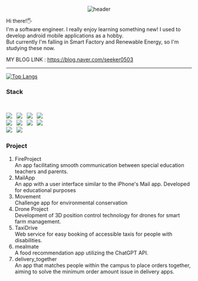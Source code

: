 <div id="header" align="center">

  ![header](https://capsule-render.vercel.app/api?type=waving&color=99BC85&height=200&section=header&fontSize=40)
  
<link href="https://cdn.jsdelivr.net/npm/bootstrap@5.2.2/dist/css/bootstrap.min.css" rel="stylesheet" integrity="sha384-Zenh87qX5JnK2Jl0vWa8Ck2rdkQ2Bzep5IDxbcnCeuOxjzrPF/et3URy9Bv1WTRi" crossorigin="anonymous">

</div>

<div id="body">

<div style="text-align:left;">
  <p>
    Hi there!🖐️
    <br>
    I'm a software engineer.
    I really enjoy learning something new!
    I used to develop android mobile applications as a hobby.
    <br>
    But currently I'm falling in Smart Factory and Renewable Energy, so I'm studying these now.
    <br>
  </p>

  MY BLOG LINK : https://blog.naver.com/seeker0503
</div>

* * * * *

<!--
![본인ID's github stats](https://github-readme-stats.vercel.app/api?username=Seo-Yegyeong&show_icons=true&bg_color=50,E1F0DA,99BC85&text_color=294B29)
-->

[![Top Langs](https://github-readme-stats.vercel.app/api/top-langs/?username=Seo-Yegyeong&layout=compact)](https://github.com/anuraghazra/github-readme-stats)


<h3><b>Stack</b></h3>
</br>
<p>
<img src="https://img.shields.io/badge/Dart-0175C2?style=flat-square&logo=Dart&logoColor=white"/></a> &nbsp 
<img src="https://img.shields.io/badge/C-A8B9CC?style=flat-square&logo=C&logoColor=white"/></a> &nbsp
<img src="https://img.shields.io/badge/Python-00599C?style=flat-square&logo=c%2B%2B&logoColor=white"/></a> &nbsp 
<img src="https://img.shields.io/badge/Java-007396?style=flat-square&logo=Java&logoColor=white"/></a> &nbsp
<br>
<img src="https://img.shields.io/badge/Flutter-02569B?style=flat-square&logo=Flutter&logoColor=white"/></a> &nbsp 
<img src="https://img.shields.io/badge/Figma-F24E1E?style=flat-square&logo=Figma&logoColor=white"/></a> &nbsp 
<img src="https://img.shields.io/badge/Firebase-FFCA28?style=flat-square&logo=Firebase&logoColor=white"/></a> &nbsp
<img src="https://img.shields.io/badge/MySQL-4479A1?style=flat-square&logo=MySQL&logoColor=white"/></a> &nbsp 
<br>
<img src="https://img.shields.io/badge/VirtualBox-183A61?style=flat-square&logo=VirtualBox&logoColor=white"/></a> &nbsp 
<img src="https://img.shields.io/badge/Linux-FCC624?style=flat-square&logo=Linux&logoColor=white"/></a> &nbsp
</p>


<h3><b>Project</b></h3>

1. FireProject <br>
   An app facilitating smooth communication between special education teachers and parents.
3. MailApp <br>
   An app with a user interface similar to the iPhone's Mail app.
   Developed for educational purposes
4. Movement <br>
   Challenge app for environmental conservation
5. Drone Project <br>
   Development of 3D position control technology for drones for smart farm management.
7. TaxiDrive <br>
   Web service for easy booking of accessible taxis for people with disabilities.
9. mealmate <br>
   A food recommendation app utilizing the ChatGPT API.
11. delivery_together <br>
   An app that matches people within the campus to place orders together, aiming to solve the minimum order amount issue in delivery apps.


</div>
